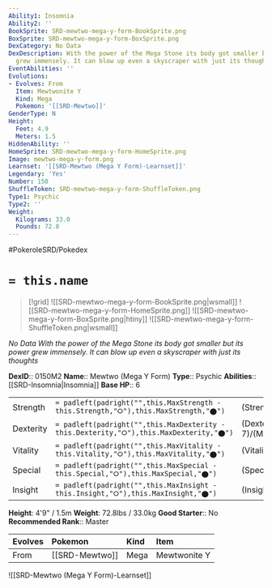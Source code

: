```yaml
---
Ability1: Insomnia
Ability2: ''
BookSprite: SRD-mewtwo-mega-y-form-BookSprite.png
BoxSprite: SRD-mewtwo-mega-y-form-BoxSprite.png
DexCategory: No Data
DexDescription: With the power of the Mega Stone its body got smaller but its power
  grew immensely. It can blow up even a skyscraper with just its thoughts
EventAbilities: ''
Evolutions:
- Evolves: From
  Item: Mewtwonite Y
  Kind: Mega
  Pokemon: '[[SRD-Mewtwo]]'
GenderType: N
Height:
  Feet: 4.9
  Meters: 1.5
HiddenAbility: ''
HomeSprite: SRD-mewtwo-mega-y-form-HomeSprite.png
Image: mewtwo-mega-y-form.png
Learnset: '[[SRD-Mewtwo (Mega Y Form)-Learnset]]'
Legendary: 'Yes'
Number: 150
ShuffleToken: SRD-mewtwo-mega-y-form-ShuffleToken.png
Type1: Psychic
Type2: ''
Weight:
  Kilograms: 33.0
  Pounds: 72.8
---
```


#PokeroleSRD/Pokedex

# `= this.name`

> [!grid]
> ![[SRD-mewtwo-mega-y-form-BookSprite.png|wsmall]]
> ![[SRD-mewtwo-mega-y-form-HomeSprite.png]]
> ![[SRD-mewtwo-mega-y-form-BoxSprite.png|htiny]]
> ![[SRD-mewtwo-mega-y-form-ShuffleToken.png|wsmall]]


*No Data*
*With the power of the Mega Stone its body got smaller but its power grew immensely. It can blow up even a skyscraper with just its thoughts*

**DexID**:: 0150M2
**Name**:: Mewtwo (Mega Y Form)
**Type**:: Psychic
**Abilities**:: [[SRD-Insomnia|Insomnia]]
**Base HP**:: 6

|           |                                                                                        |                                          |
| --------- | -------------------------------------------------------------------------------------- | ---------------------------------------- |
| Strength  | `= padleft(padright("",this.MaxStrength - this.Strength,"⭘"),this.MaxStrength,"⬤")`    | (Strength::8)/(MaxStrength::8)   |
| Dexterity | `= padleft(padright("",this.MaxDexterity - this.Dexterity,"⭘"),this.MaxDexterity,"⬤")` | (Dexterity:: 7)/(MaxDexterity::7) |
| Vitality  | `= padleft(padright("",this.MaxVitality - this.Vitality,"⭘"),this.MaxVitality,"⬤")`    | (Vitality::5)/(MaxVitality::5)   |
| Special   | `= padleft(padright("",this.MaxSpecial - this.Special,"⭘"),this.MaxSpecial,"⬤")`       | (Special::10)/(MaxSpecial::10)     |
| Insight   | `= padleft(padright("",this.MaxInsight - this.Insight,"⭘"),this.MaxInsight,"⬤")`       | (Insight::7)/(MaxInsight::7)     |

**Height**: 4'9" / 1.5m
**Weight**: 72.8lbs / 33.0kg
**Good Starter**:: No
**Recommended Rank**:: Master

| Evolves   | Pokemon        | Kind   | Item         |
|:----------|:---------------|:-------|:-------------|
| From      | [[SRD-Mewtwo]] | Mega   | Mewtwonite Y |

![[SRD-Mewtwo (Mega Y Form)-Learnset]]